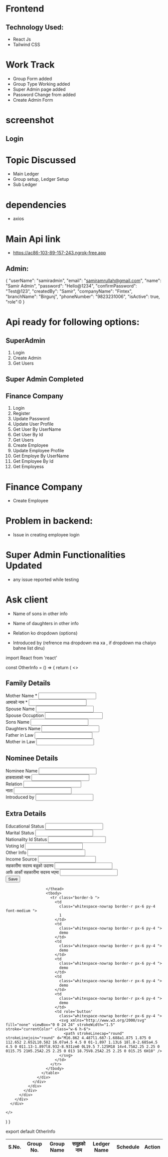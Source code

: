 # Frontend

## Technology Used:
   * React Js
   * Tailwind CSS


# Work Track
  * Group Form added
  * Group Type Working added
  * Super Admin page added
  * Password Change from added
  * Create Admin Form


# screenshot
  ## Login
<!-- ![image](https://user-images.githubusercontent.com/74055996/230376757-dd04e36e-e3b6-478e-bcc4-bfc0b2584e66.png)

## Super Admin Login
![image](https://user-images.githubusercontent.com/74055996/230768723-70e0e85d-f99a-4beb-abe0-50715256915e.png)

## Dashboard

![image](https://user-images.githubusercontent.com/74055996/230385280-68c6ebba-6de8-4863-b526-86b949f307db.png)

## Main Ledger

![image](https://user-images.githubusercontent.com/74055996/230384808-82cf83a3-8daf-46d6-9f57-1818b6c882c0.png)

## Password Reset
![image](https://user-images.githubusercontent.com/74055996/230863330-d11d4146-0080-4cfd-9ef9-fd35d2bce6ee.png) -->



# Topic Discussed
  * Main Ledger
  * Group setup, Ledger Setup
  * Sub Ledger

# dependencies
  * axios


# Main Api link
  * https://ac86-103-89-157-243.ngrok-free.app




  ## Admin:
  {
  "userName": "samiradmin",
  "email": "samiramrullah@gmail.com",
  "name": "Samir Admin",
  "password": "Hello@1234",
  "confirmPassword": "Test@123",
  "createdBy": "Samir",
  "companyName": "Fintex",
  "branchName": "Birgunj",
  "phoneNumber": "9823231006",
  "isActive": true,
  "role":0
}


# Api ready for following options:
  ## SuperAdmin
1. Login
2. Create Admin
3. Get Users

## Super Admin Completed

## Finance Company
1. Login
2. Register
3. Update Password
4. Update User Profile
5. Get User By UserName
6. Get User By Id
7. Get Users
8. Create Employee
9. Update Employee Profile
10. Get Employe By UserName
11. Get Employee By Id
12. Get Employess

# Finance Company  
  * Create Employee



# Problem in backend:
  * Issue in creating employee login


# Super Admin Functionalities Updated
  * any issue reported while testing




# Ask client
* Name of sons in other info
* Name of daughters in other info
* Relation ko dropdown (options)


* Introduced by (refrence ma dropdown ma xa , if dropdown ma chaiyo bahne list dinu)

























import React from 'react'

const OtherInfo = () => {
  return (
    <>
      <div className='h-[60vh] bg-red-950 sm:flex w-full' >
        <section class="mt-7 max-w-7xl p-6 mx-auto bg-white rounded-md shadow-md sm:w-2/4 max-h-screen/2 overflow-y-scroll h-2/3 w-full ">
          <h2 class="text-lg font-bold text-gray-700 capitalize text-center">Family Details</h2>
          <form>
            <div class="grid grid-cols-1 gap-6 mt-4 sm:grid-cols-2">
              <div>
                <label class="text-gray-700 " for="username">Mother Name *</label>
                <input name='memberNumber' type="text" class="block w-full px-4 py-2 mt-2 text-gray-700 bg-white border border-gray-200 rounded-md  "
                  required
                />
              </div>
              <div>
                <label class="text-gray-700 " for="emailAddress">आमाको नाम *</label>
                <input class="block w-full px-4 py-2 mt-2 text-gray-700 bg-white border border-gray-200 rounded-md  " />
              </div>
            </div>
            <div class="grid grid-cols-1 gap-6 mt-4 sm:grid-cols-2">
              <div>
                <label class="text-gray-700 " for="username">Spouse Name </label>
                <input name='memberNumber' type="text" class="block w-full px-4 py-2 mt-2 text-gray-700 bg-white border border-gray-200 rounded-md  "
                  required
                />
              </div>
              <div>
                <label class="text-gray-700 " for="emailAddress">Spouse Occuption</label>
                <input class="block w-full px-4 py-2 mt-2 text-gray-700 bg-white border border-gray-200 rounded-md  " />
              </div>
            </div>
            <div class="grid grid-cols-1 gap-6 mt-4 sm:grid-cols-2">
              <div>
                <label class="text-gray-700 " for="username">Sons Name </label>
                <input name='memberNumber' type="text" class="block w-full px-4 py-2 mt-2 text-gray-700 bg-white border border-gray-200 rounded-md  "
                  required
                />
              </div>
              <div>
                <label class="text-gray-700 " for="emailAddress">Daughters Name</label>
                <input class="block w-full px-4 py-2 mt-2 text-gray-700 bg-white border border-gray-200 rounded-md  " />
              </div>
            </div>
            <div class="grid grid-cols-1 gap-6 mt-4 sm:grid-cols-2">
              <div>
                <label class="text-gray-700 " for="username">Father in Law </label>
                <input name='memberNumber' type="text" class="block w-full px-4 py-2 mt-2 text-gray-700 bg-white border border-gray-200 rounded-md  "
                  required
                />
              </div>
              <div>
                <label class="text-gray-700 " for="emailAddress">Mother in Law</label>
                <input class="block w-full px-4 py-2 mt-2 text-gray-700 bg-white border border-gray-200 rounded-md  " />
              </div>
            </div>
            <section class="mt-7 max-w-7xl p-6 mx-auto bg-white rounded-md shadow-md w-full">
              <h2 class="text-lg font-bold text-gray-700 capitalize text-left">Nominee Details</h2>
              <div class="grid grid-cols-1 gap-6 mt-4 sm:grid-cols-2">
                <div>
                  <label class="text-gray-700 " for="username">Nominee Name </label>
                  <input name='memberNumber' type="text" class="block w-full px-4 py-2 mt-2 text-gray-700 bg-white border border-gray-200 rounded-md  "
                    required
                  />
                </div>
                <div>
                  <label class="text-gray-700 " for="emailAddress">हाकवालाको नाम</label>
                  <input class="block w-full px-4 py-2 mt-2 text-gray-700 bg-white border border-gray-200 rounded-md  " />
                </div>
              </div>
              <div class="grid grid-cols-1 gap-6 mt-4 sm:grid-cols-2">
                <div>
                  <label class="text-gray-700 " for="username">Relation </label>
                  <input name='memberNumber' type="text" class="block w-full px-4 py-2 mt-2 text-gray-700 bg-white border border-gray-200 rounded-md  "
                    required
                  />
                </div>
                <div>
                  <label class="text-gray-700 " for="emailAddress">नाता</label>
                  <input class="block w-full px-4 py-2 mt-2 text-gray-700 bg-white border border-gray-200 rounded-md  " />
                </div>
              </div>
              <div class="grid grid-cols-1 gap-6 mt-4 sm:grid-cols-2">
                <div>
                  <label class="text-gray-700 " for="username">Introduced by </label>
                  <input name='memberNumber' type="text" class="block w-full px-4 py-2 mt-2 text-gray-700 bg-white border border-gray-200 rounded-md  "
                    required
                  />
                </div>
              </div>
            </section>
            <section class="mt-7 max-w-7xl p-6 mx-auto bg-white rounded-md shadow-md w-full">
              <h2 class="text-lg font-bold text-gray-700 capitalize text-left">Extra Details</h2>
              <div class="grid grid-cols-1 gap-6 mt-4 sm:grid-cols-2">
                <div>
                  <label class="text-gray-700 " for="username">Educational Status </label>
                  <input name='memberNumber' type="text" class="block w-full px-4 py-2 mt-2 text-gray-700 bg-white border border-gray-200 rounded-md  "
                    required
                  />
                </div>
                <div>
                  <label class="text-gray-700 " for="emailAddress">Marital Status</label>
                  <input class="block w-full px-4 py-2 mt-2 text-gray-700 bg-white border border-gray-200 rounded-md  " />
                </div>
              </div>
              <div class="grid grid-cols-1 gap-6 mt-4 sm:grid-cols-2">
                <div>
                  <label class="text-gray-700 " for="username">Nationality Id Status </label>
                  <input name='memberNumber' type="text" class="block w-full px-4 py-2 mt-2 text-gray-700 bg-white border border-gray-200 rounded-md  "
                    required
                  />
                </div>
                <div>
                  <label class="text-gray-700 " for="emailAddress">Voting Id</label>
                  <input class="block w-full px-4 py-2 mt-2 text-gray-700 bg-white border border-gray-200 rounded-md  " />
                </div>
              </div>
              <div class="grid grid-cols-1 gap-6 mt-4 sm:grid-cols-2">
                <div>
                  <label class="text-gray-700 " for="username">Other Info </label>
                  <input name='memberNumber' type="text" class="block w-full px-4 py-2 mt-2 text-gray-700 bg-white border border-gray-200 rounded-md  "
                    required
                  />
                </div>
                <div>
                  <label class="text-gray-700 " for="username">Income Source </label>
                  <input name='memberNumber' type="text" class="block w-full px-4 py-2 mt-2 text-gray-700 bg-white border border-gray-200 rounded-md  "
                    required
                  />
                </div>
              </div>
              <div class="grid grid-cols-1 gap-6 mt-4 sm:grid-cols-2">
                <div>
                  <label class="text-gray-700 " for="username">सहकारीमा सदस्य बन्नुको उदाश्य </label>
                  <input name='memberNumber' type="text" class="block w-full px-4 py-2 mt-2 text-gray-700 bg-white border border-gray-200 rounded-md  "
                    required
                  />
                </div>
                <div>
                  <label class="text-gray-700 " for="username">आफै आर्को सहकारीमा सदस्य भएमा </label>
                  <input name='memberNumber' type="text" class="block w-full px-4 py-2 mt-2 text-gray-700 bg-white border border-gray-200 rounded-md  "
                    required
                  />
                </div>
              </div>
              <div class="flex justify-end mt-6">
                <button class="px-8 py-2.5 leading-5 text-white transition-colors duration-300 transform bg-gray-700 rounded-md hover:bg-gray-600 focus:outline-none focus:bg-gray-600">Save</button>
              </div>
            </section>
          </form>
        </section >
      </div>
      <div className='mt-7 max-w-7xl p-6 mx-auto bg-white rounded-md shadow-md sm:w-2/4 max-h-screen/2 overflow-y-scroll h-2/3'>
        <div class=" h-1/2 sm:h-full p-4  max-h-screen/2">
          <div class=" text-black bg-white  py-2 rounded w-full">
            <div class="flex flex-col">
              <div class="overflow-x-auto sm:-mx-6 lg:-mx-8">
                <div class="inline-block min-w-full py-2 sm:px-6 lg:px-8">
                  <div class="overflow-y-auto overflow-x-hidden h-96 w-full">
                    <table
                      class="min-w-full border text-center text-sm font-light ">
                      <thead class="border-b font-medium ">
                        <tr>
                          <th
                            scope="col"
                            class="border-r px-6 py-4 ">
                            S.No.
                          </th>
                          <th
                            scope="col"
                            class="border-r px-6 py-4 ">
                            Group No.
                          </th>
                          <th
                            scope="col"
                            class="border-r px-6 py-4 ">
                            Group Name
                          </th>
                          <th
                            scope="col"
                            class="border-r px-6 py-4 ">
                            समुहको नाम
                          </th>
                          <th
                            scope="col"
                            class="border-r px-6 py-4 ">
                            Ledger Name
                          </th>
                          <th
                            scope="col"
                            class="border-r px-6 py-4 ">
                            Schedule
                          </th>
                          <th
                            scope="col"
                            class="border-r px-6 py-4 ">
                            Action
                          </th>
                        </tr>

                      </thead>
                      <tbody>
                        <tr class="border-b ">
                          <td
                            class="whitespace-nowrap border-r px-6 py-4 font-medium ">
                            1
                          </td>
                          <td
                            class="whitespace-nowrap border-r px-6 py-4 ">
                            demo
                          </td>
                          <td
                            class="whitespace-nowrap border-r px-6 py-4 ">
                            demo
                          </td>
                          <td
                            class="whitespace-nowrap border-r px-6 py-4 ">
                            demo
                          </td>
                          <td
                            class="whitespace-nowrap border-r px-6 py-4 ">
                            demo
                          </td>
                          <td
                            class="whitespace-nowrap border-r px-6 py-4 ">
                            demo
                          </td>
                          <td role='button'
                            class="whitespace-nowrap border-r px-6 py-4 ">
                            <svg xmlns="http://www.w3.org/2000/svg" fill="none" viewBox="0 0 24 24" strokeWidth="1.5" stroke="currentColor" class="w-6 h-6">
                              <path strokeLinecap="round" strokeLinejoin="round" d="M16.862 4.487l1.687-1.688a1.875 1.875 0 112.652 2.652L10.582 16.07a4.5 4.5 0 01-1.897 1.13L6 18l.8-2.685a4.5 4.5 0 011.13-1.897l8.932-8.931zm0 0L19.5 7.125M18 14v4.75A2.25 2.25 0 0115.75 21H5.25A2.25 2.25 0 013 18.75V8.25A2.25 2.25 0 015.25 6H10" />
                            </svg>
                          </td>
                        </tr>
                      </tbody>
                    </table>
                  </div>
                </div>
              </div>
            </div>
          </div>
        </div>
      </div>

    </>
  )
}

export default OtherInfo
